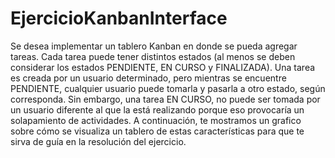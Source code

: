 # EjercicioKanbanInterface
Se desea implementar un tablero Kanban en donde se pueda agregar tareas. Cada tarea puede
tener distintos estados (al menos se deben considerar los estados PENDIENTE, EN CURSO y
FINALIZADA). Una tarea es creada por un usuario determinado, pero mientras se encuentre
PENDIENTE, cualquier usuario puede tomarla y pasarla a otro estado, según corresponda. Sin
embargo, una tarea EN CURSO, no puede ser tomada por un usuario diferente al que la está
realizando porque eso provocaría un solapamiento de actividades.
A continuación, te mostramos un grafico sobre cómo se visualiza un tablero de estas
características para que te sirva de guía en la resolución del ejercicio.